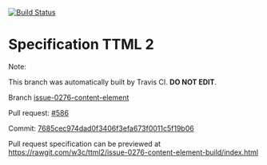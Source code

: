 [![Build Status](https://travis-ci.org/w3c/ttml2.svg?branch=issue-0276-content-element)](https://travis-ci.org/w3c/ttml2)


# Specification TTML 2


Note:


This branch was automatically built by Travis CI. <b>DO NOT EDIT</b>.


 Branch [issue-0276-content-element](https://github.com/w3c/ttml2/tree/issue-0276-content-element)


 Pull request: [#586](https://github.com/w3c/ttml2/pull/586)


 Commit: [7685cec974dad0f3406f3efa673f0011c5f19b06](https://github.com/w3c/ttml2/commit/7685cec974dad0f3406f3efa673f0011c5f19b06)

Pull request specification can be previewed at https://rawgit.com/w3c/ttml2/issue-0276-content-element-build/index.html



